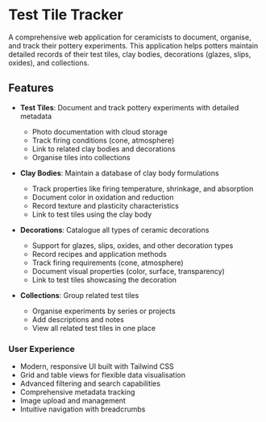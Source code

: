 # Test Tile Tracker

A comprehensive web application for ceramicists to document, organise, and track their pottery experiments. This application helps potters maintain detailed records of their test tiles, clay bodies, decorations (glazes, slips, oxides), and collections.

## Features

- **Test Tiles**: Document and track pottery experiments with detailed metadata
  - Photo documentation with cloud storage
  - Track firing conditions (cone, atmosphere)
  - Link to related clay bodies and decorations
  - Organise tiles into collections

- **Clay Bodies**: Maintain a database of clay body formulations
  - Track properties like firing temperature, shrinkage, and absorption
  - Document color in oxidation and reduction
  - Record texture and plasticity characteristics
  - Link to test tiles using the clay body

- **Decorations**: Catalogue all types of ceramic decorations
  - Support for glazes, slips, oxides, and other decoration types
  - Record recipes and application methods
  - Track firing requirements (cone, atmosphere)
  - Document visual properties (color, surface, transparency)
  - Link to test tiles showcasing the decoration

- **Collections**: Group related test tiles
  - Organise experiments by series or projects
  - Add descriptions and notes
  - View all related test tiles in one place

### User Experience
- Modern, responsive UI built with Tailwind CSS
- Grid and table views for flexible data visualisation
- Advanced filtering and search capabilities
- Comprehensive metadata tracking
- Image upload and management
- Intuitive navigation with breadcrumbs

